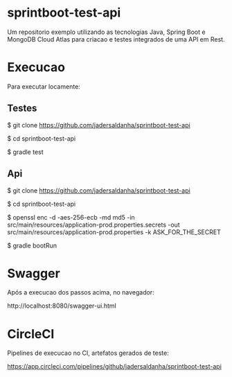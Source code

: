 # sprintboot-test-api

Um repositorio exemplo utilizando as tecnologias Java, Spring Boot e MongoDB Cloud Atlas para criacao e testes integrados de uma API em Rest.


# Execucao

Para executar locamente:

## Testes

$ git clone https://github.com/jadersaldanha/sprintboot-test-api

$ cd sprintboot-test-api

$ gradle test

## Api

$ git clone https://github.com/jadersaldanha/sprintboot-test-api

$ cd sprintboot-test-api

$ openssl enc -d -aes-256-ecb -md md5 -in src/main/resources/application-prod.properties.secrets -out src/main/resources/application-prod.properties -k ASK_FOR_THE_SECRET

$ gradle bootRun

# Swagger

Após a execucao dos passos acima, no navegador:

http://localhost:8080/swagger-ui.html    

# CircleCI

Pipelines de execucao no CI, artefatos gerados de teste:

https://app.circleci.com/pipelines/github/jadersaldanha/sprintboot-test-api

